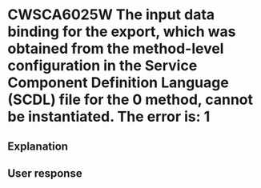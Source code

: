 # CWSCA6025W The input data binding for the export, which was obtained from the method-level configuration in the Service Component Definition Language (SCDL) file for the 0 method, cannot be instantiated. The error is: 1

## Explanation

## User response